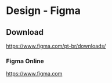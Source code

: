 # Design - Figma

## Download
  https://www.figma.com/pt-br/downloads/

  ### Figma Online
  https://www.figma.com
  